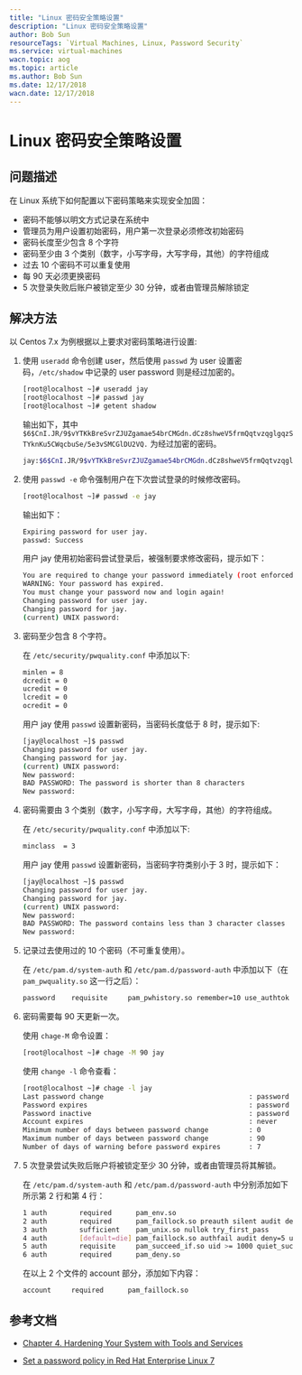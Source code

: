 ```yaml
---
title: "Linux 密码安全策略设置"
description: "Linux 密码安全策略设置"
author: Bob Sun
resourceTags: `Virtual Machines, Linux, Password Security`
ms.service: virtual-machines
wacn.topic: aog
ms.topic: article
ms.author: Bob Sun
ms.date: 12/17/2018
wacn.date: 12/17/2018
---
```


# Linux 密码安全策略设置

## 问题描述

在 Linux 系统下如何配置以下密码策略来实现安全加固：

* 密码不能够以明文方式记录在系统中
* 管理员为用户设置初始密码，用户第一次登录必须修改初始密码
* 密码长度至少包含 8 个字符
* 密码至少由 3 个类别（数字，小写字母，大写字母，其他）的字符组成
* 过去 10 个密码不可以重复使用
* 每 90 天必须更换密码
* 5 次登录失败后账户被锁定至少 30 分钟，或者由管理员解除锁定

## 解决方法

以 Centos 7.x 为例根据以上要求对密码策略进行设置:

1. 使用 `useradd` 命令创建 user，然后使用 `passwd` 为 user 设置密码，`/etc/shadow` 中记录的 user password 则是经过加密的。

    ```bash
    [root@localhost ~]# useradd jay
    [root@localhost ~]# passwd jay
    [root@localhost ~]# getent shadow
    ```

    输出如下，其中 `$6$CnI.JR/9$vYTKkBreSvrZJUZgamae54brCMGdn.dCz8shweV5frmQqtvzqglgqzSTYknKu5CWqcbuSe/5e3vSMCGlDU2VQ.` 为经过加密的密码。

    ```bash
    jay:$6$CnI.JR/9$vYTKkBreSvrZJUZgamae54brCMGdn.dCz8shweV5frmQqtvzqglgqzSTYknKu5CWqcbuSe/5e3vSMCGlDU2VQ.:17873:0:99999:7:::
    ```

2. 使用 `passwd -e` 命令强制用户在下次尝试登录的时候修改密码。

    ```bash
    [root@localhost ~]# passwd -e jay
    ```

    输出如下：

    ```bash
    Expiring password for user jay.
    passwd: Success
    ```

    用户 jay 使用初始密码尝试登录后，被强制要求修改密码，提示如下：

    ```bash
    You are required to change your password immediately (root enforced)
    WARNING: Your password has expired.
    You must change your password now and login again!
    Changing password for user jay.
    Changing password for jay.
    (current) UNIX password:
    ```

3. 密码至少包含 8 个字符。

    在 `/etc/security/pwquality.conf` 中添加以下:

    ```bash
    minlen = 8
    dcredit = 0
    ucredit = 0
    lcredit = 0
    ocredit = 0
    ```

    用户 jay 使用 `passwd` 设置新密码，当密码长度低于 8 时，提示如下:

    ```bash
    [jay@localhost ~]$ passwd
    Changing password for user jay.
    Changing password for jay.
    (current) UNIX password:
    New password:
    BAD PASSWORD: The password is shorter than 8 characters
    New password:
    ```

4. 密码需要由 3 个类别（数字，小写字母，大写字母，其他）的字符组成。

    在 `/etc/security/pwquality.conf` 中添加以下:

    ```bash
    minclass  = 3
    ```

    用户 jay 使用 `passwd` 设置新密码，当密码字符类别小于 3 时，提示如下：

    ```bash
    [jay@localhost ~]$ passwd
    Changing password for user jay.
    Changing password for jay.
    (current) UNIX password:
    New password:
    BAD PASSWORD: The password contains less than 3 character classes
    New password:
    ```

5. 记录过去使用过的 10 个密码（不可重复使用）。

    在 `/etc/pam.d/system-auth` 和 `/etc/pam.d/password-auth` 中添加以下（在 `pam_pwquality.so` 这一行之后）：

    ```bash
    password    requisite     pam_pwhistory.so remember=10 use_authtok
    ```

6. 密码需要每 90 天更新一次。

    使用 `chage-M` 命令设置：

    ```bash
    [root@localhost ~]# chage -M 90 jay
    ```

    使用 `change -l` 命令查看：

    ```bash
    [root@localhost ~]# chage -l jay
    Last password change                                    : password must be changed
    Password expires                                        : password must be changed
    Password inactive                                       : password must be changed
    Account expires                                         : never
    Minimum number of days between password change          : 0
    Maximum number of days between password change          : 90
    Number of days of warning before password expires       : 7
    ```

7. 5 次登录尝试失败后账户将被锁定至少 30 分钟，或者由管理员将其解锁。

    在 `/etc/pam.d/system-auth` 和 `/etc/pam.d/password-auth` 中分别添加如下所示第 2 行和第 4 行：

    ```bash
    1 auth        required      pam_env.so
    2 auth        required      pam_faillock.so preauth silent audit deny=5 unlock_time=1800
    3 auth        sufficient    pam_unix.so nullok try_first_pass
    4 auth        [default=die] pam_faillock.so authfail audit deny=5 unlock_time=1800
    5 auth        requisite     pam_succeed_if.so uid >= 1000 quiet_success
    6 auth        required      pam_deny.so
    ```

    在以上 2 个文件的 account 部分，添加如下内容：

    ```bash
    account     required      pam_faillock.so
    ```

## 参考文档

* [Chapter 4. Hardening Your System with Tools and Services](https://access.redhat.com/documentation/en-us/red_hat_enterprise_linux/7/html/security_guide/chap-hardening_your_system_with_tools_and_services)

* [Set a password policy in Red Hat Enterprise Linux 7](https://access.redhat.com/solutions/2808101)